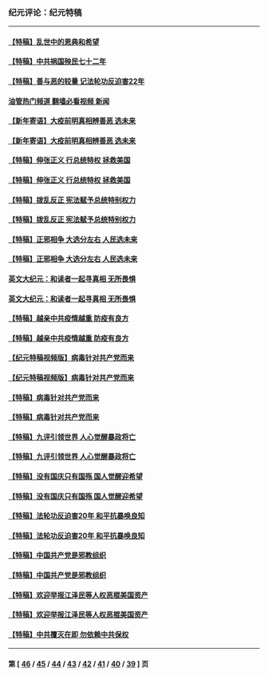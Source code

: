 ### 纪元评论：纪元特稿
---
#### [【特稿】乱世中的恩典和希望](../../pages/nsc424/n13734687.md?07040330) 
#### [【特稿】中共祸国殃民七十二年](../../pages/nsc424/n13272607.md?07040330) 
#### [【特稿】善与恶的较量 记法轮功反迫害22年](../../pages/nsc424/n13086597.md?07040330) 
#### [油管热门频道 翻墙必看视频 新闻](ok?07040330)
#### [【新年寄语】大疫前明真相辨善恶 选未来](../../pages/nsc424/n12660855.md?07040330) 
#### [【新年寄语】大疫前明真相辨善恶 选未来](../../pages/nsc424/n12660855.md?07040330) 
#### [【特稿】伸张正义 行总统特权 拯救美国](../../pages/nsc424/n12616806.md?07040330) 
#### [【特稿】伸张正义 行总统特权 拯救美国](../../pages/nsc424/n12616806.md?07040330) 
#### [【特稿】拨乱反正 宪法赋予总统特别权力](../../pages/nsc424/n12598306.md?07040330) 
#### [【特稿】拨乱反正 宪法赋予总统特别权力](../../pages/nsc424/n12598306.md?07040330) 
#### [【特稿】正邪相争 大选分左右 人民选未来](../../pages/nsc424/n12545208.md?07040330) 
#### [【特稿】正邪相争 大选分左右 人民选未来](../../pages/nsc424/n12545208.md?07040330) 
#### [英文大纪元：和读者一起寻真相 无所畏惧](../../pages/nsc424/n12542027.md?07040330) 
#### [英文大纪元：和读者一起寻真相 无所畏惧](../../pages/nsc424/n12542027.md?07040330) 
#### [【特稿】越亲中共疫情越重 防疫有良方](../../pages/nsc424/n12042989.md?07040330) 
#### [【特稿】越亲中共疫情越重 防疫有良方](../../pages/nsc424/n12042989.md?07040330) 
#### [【纪元特稿视频版】病毒针对共产党而来](../../pages/nsc424/n11977328.md?07040330) 
#### [【纪元特稿视频版】病毒针对共产党而来](../../pages/nsc424/n11977328.md?07040330) 
#### [【特稿】病毒针对共产党而来](../../pages/nsc424/n11928818.md?07040330) 
#### [【特稿】病毒针对共产党而来](../../pages/nsc424/n11928818.md?07040330) 
#### [【特稿】九评引领世界 人心觉醒暴政将亡](../../pages/nsc424/n11660496.md?07040330) 
#### [【特稿】九评引领世界 人心觉醒暴政将亡](../../pages/nsc424/n11660496.md?07040330) 
#### [【特稿】没有国庆只有国殇 国人觉醒迎希望](../../pages/nsc424/n11549354.md?07040330) 
#### [【特稿】没有国庆只有国殇 国人觉醒迎希望](../../pages/nsc424/n11549354.md?07040330) 
#### [【特稿】法轮功反迫害20年 和平抗暴唤良知](../../pages/nsc424/n11389135.md?07040330) 
#### [【特稿】法轮功反迫害20年 和平抗暴唤良知](../../pages/nsc424/n11389135.md?07040330) 
#### [【特稿】中国共产党是邪教组织](../../pages/nsc424/n11355551.md?07040330) 
#### [【特稿】中国共产党是邪教组织](../../pages/nsc424/n11355551.md?07040330) 
#### [【特稿】欢迎举报江泽民等人权恶棍美国资产](../../pages/nsc424/n11303040.md?07040330) 
#### [【特稿】欢迎举报江泽民等人权恶棍美国资产](../../pages/nsc424/n11303040.md?07040330) 
#### [【特稿】中共覆灭在即 勿依赖中共保权](../../pages/nsc424/n11278510.md?07040330) 

---
#### 第 [ [46](./46.md?07040330) / [45](./45.md?07040330) / [44](./44.md?07040330) / [43](./43.md?07040330) / [42](./42.md?07040330) / [41](./41.md?07040330) / [40](./40.md?07040330) / [39](./39.md?07040330) ] 页

